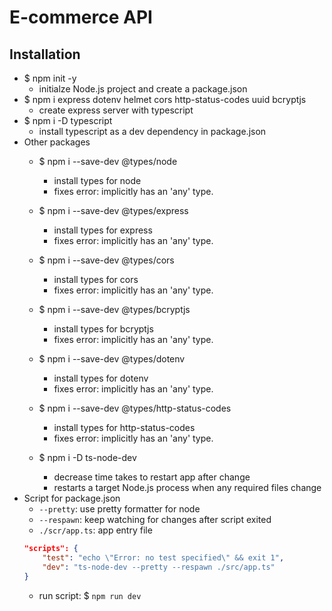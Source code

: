 # E-commerce API

## Installation
- $ npm init -y
    - initialze Node.js project and create a package.json
- $ npm i express dotenv helmet cors http-status-codes uuid bcryptjs
    - create express server with typescript
- $ npm i -D typescript
    - install typescript as a dev dependency in package.json
- Other packages
    - $ npm i --save-dev @types/node
        - install types for node
        - fixes error: implicitly has an 'any' type.
    - $ npm i --save-dev @types/express
        - install types for express
        - fixes error: implicitly has an 'any' type.
    - $ npm i --save-dev @types/cors
        - install types for cors
        - fixes error: implicitly has an 'any' type.
    - $ npm i --save-dev @types/bcryptjs
        - install types for bcryptjs
        - fixes error: implicitly has an 'any' type.
    - $ npm i --save-dev @types/dotenv
        - install types for dotenv
        - fixes error: implicitly has an 'any' type.
    - $ npm i --save-dev @types/http-status-codes
        - install types for http-status-codes
        - fixes error: implicitly has an 'any' type.
    
    - $ npm i -D ts-node-dev
        - decrease time takes to restart app after change
        - restarts a target Node.js process when any required files change
- Script for package.json
    - `--pretty`: use pretty formatter for node
    - `--respawn`: keep watching for changes after script exited
    - `./scr/app.ts`: app entry file
    ```json
    "scripts": {
        "test": "echo \"Error: no test specified\" && exit 1",
        "dev": "ts-node-dev --pretty --respawn ./src/app.ts"
    }
    ```
    - run script: $ `npm run dev`